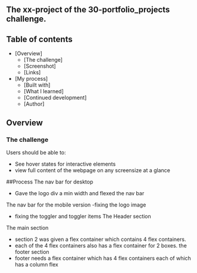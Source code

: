 ##  The xx-project of the 30-portfolio_projects challenge.



  

## Table of contents

- [Overview]
    - [The challenge]
    - [Screenshot]
    - [Links]
- [My process]
    - [Built with]
    - [What I learned]
    - [Continued development]
    - [Author]


## Overview


### The challenge

Users should be able to:

- See hover states for interactive elements
- view full content of the webpage on any screensize at a glance

##Process
The nav bar for desktop
  - Gave the logo div a min width and flexed the nav bar 

The nav bar for the mobile version 
-fixing the logo image
- fixing the toggler and toggler items
The Header section
 
The main section

- section 2 was given a flex container which contains 4 flex containers.
- each of the 4 flex containers also has a flex container for 2 boxes. 
the footer section
- footer needs a flex container which has 4 flex containers each of which has a column flex